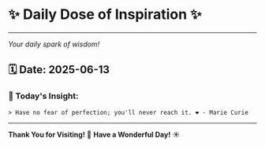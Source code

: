 # ✨ Daily Dose of Inspiration ✨

--- 

_Your daily spark of wisdom!_

## 🗓️ Date: **2025-06-13**

### 💬 Today's Insight:
```
> Have no fear of perfection; you'll never reach it. ❤️ - Marie Curie
```

--- 

**Thank You for Visiting!** 🙏
**Have a Wonderful Day!** ☀️
